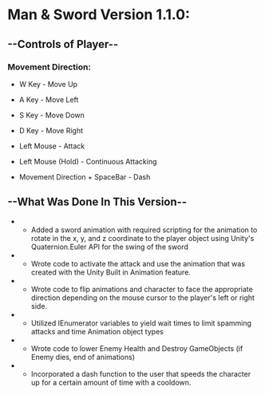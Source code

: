 # Man & Sword Version 1.1.0:

## --Controls of Player--
### Movement Direction:
* W Key - Move Up
* A Key - Move Left
* S Key - Move Down
* D Key - Move Right

* Left Mouse - Attack
* Left Mouse (Hold) - Continuous Attacking

* Movement Direction + SpaceBar - Dash 

## --What Was Done In This Version--
* - Added a sword animation with required scripting for the animation to rotate in the x, y, and z coordinate to the player object using Unity's Quaternion.Euler API for the swing of the sword
* - Wrote code to activate the attack and use the animation that was created with the Unity Built in Animation feature.
* - Wrote code to flip animations and character to face the appropriate direction depending on the mouse cursor to the player's left or right side.
* - Utilized IEnumerator variables to yield wait times to limit spamming attacks and time Animation object types
* - Wrote code to lower Enemy Health and Destroy GameObjects (if Enemy dies, end of animations)
* - Incorporated a dash function to the user that speeds the character up for a certain amount of time with a cooldown.

